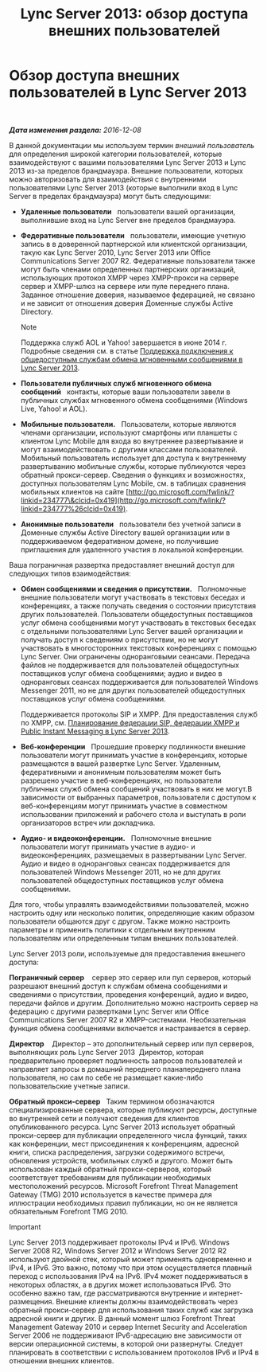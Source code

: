 ﻿---
title: 'Lync Server 2013: обзор доступа внешних пользователей'
TOCTitle: Обзор доступа внешних пользователей
ms:assetid: 97aded6c-5fa3-4225-95a6-9ad094d61654
ms:mtpsurl: https://technet.microsoft.com/ru-ru/library/Gg398775(v=OCS.15)
ms:contentKeyID: 49310598
ms.date: 12/10/2016
mtps_version: v=OCS.15
ms.translationtype: HT
---

# Обзор доступа внешних пользователей в Lync Server 2013

 

_**Дата изменения раздела:** 2016-12-08_

В данной документации мы используем термин *внешний пользователь* для определения широкой категории пользователей, которые взаимодействуют с вашими пользователями Lync Server 2013 и Lync 2013 из-за пределов брандмауэра. Внешние пользователи, которых можно авторизовать для взаимодействия с внутренними пользователями Lync Server 2013 (которые выполнили вход в Lync Server в пределах брандмауэра) могут быть следующими:

  - **Удаленные пользователи**   пользователи вашей организации, выполнившие вход на Lync Server вне пределов брандмауэра.

  - **Федеративные пользователи**   пользователи, имеющие учетную запись в в доверенной партнерской или клиентской организации, такую как Lync Server 2010, Lync Server 2013 или Office Communications Server 2007 R2. Федеративные пользователи также могут быть членами определенных партнерских организаций, использующих протокол XMPP через XMPP-прокси на сервере сервер и XMPP-шлюз на сервере или пуле переднего плана. Заданное отношение доверия, называемое федерацией, не связано и не зависит от отношения доверия Доменные службы Active Directory.
    
    > [!NOTE]  
    > Поддержка служб AOL и Yahoo! завершается в июне 2014 г. Подробные сведения см. в статье <a href="lync-server-2013-support-for-public-instant-messenger-connectivity.md">Поддержка подключения к общедоступным службам обмена мгновенными сообщениями в Lync Server 2013</a>.

  - **Пользователи публичных служб мгновенного обмена сообщений**   контакты, которые ваши пользователи завели в публичных службах мгновенного обмена сообщениями (Windows Live, Yahoo\! и AOL).

  - **Мобильные пользователи.**   Пользователи, которые являются членами организации, используют смартфоны или планшеты с клиентом Lync Mobile для входа во внутреннее развертывание и могут взаимодействовать с другими классами пользователей. Мобильный пользователь использует для доступа к внутреннему развертыванию мобильные службы, которые публикуются через обратный прокси-сервер. Сведения о функциях и возможностях, доступных пользователям Lync Mobile, см. в таблицах сравнения мобильных клиентов на сайте [http://go.microsoft.com/fwlink/?linkid=234777\&clcid=0x419](http://go.microsoft.com/fwlink/?linkid=234777%26clcid=0x419).

  - **Анонимные пользователи**   пользователи без учетной записи в Доменные службы Active Directory вашей организации или в поддерживаемом федеративном домене, но получившие приглашения для удаленного участия в локальной конференции.

Ваша пограничная развертка предоставляет внешний доступ для следующих типов взаимодействия:

  - **Обмен сообщениями и сведения о присутствии.**   Полномочные внешние пользователи могут участвовать в текстовых беседах и конференциях, а также получать сведения о состоянии присутствия других пользователей. Пользователи общедоступных поставщиков услуг обмена сообщениями могут участвовать в текстовых беседах с отдельными пользователями Lync Server вашей организации и получать доступ к сведениям о присутствии, но не могут участвовать в многосторонних текстовых конференциях с помощью Lync Server. Они ограничены одноранговыми сеансами. Передача файлов не поддерживается для пользователей общедоступных поставщиков услуг обмена сообщениями; аудио и видео в одноранговых сеансах поддерживается для пользователей Windows Messenger 2011, но не для других пользователей общедоступных поставщиков услуг обмена сообщениями.
    
    Поддерживается протоколы SIP и XMPP. Для предоставления служб по XMPP, см. [Планирование федерации SIP, федерации XMPP и Public Instant Messaging в Lync Server 2013](lync-server-2013-planning-for-sip-xmpp-federation-and-public-instant-messaging.md).

  - **Веб-конференции**   Прошедшие проверку подлинности внешние пользователи могут принимать участие в конференциях, которые размещаются в вашей развертке Lync Server. Удаленным, федеративными и анонимным пользователям может быть разрешено участие в веб-конференциях, но пользователи публичных служб обмена сообщений участвовать в них не могут.В зависимости от выбранных параметров, пользователи с доступом к веб-конференциям могут принимать участие в совместном использовании приложений и рабочего стола и выступать в роли организаторов встреч или докладчика.

  - **Аудио- и видеоконференции.**   Полномочные внешние пользователи могут принимать участие в аудио- и видеоконференциях, размещаемых в развертывании Lync Server. Аудио и видео в одноранговых сеансах поддерживается для пользователей Windows Messenger 2011, но не для других пользователей общедоступных поставщиков услуг обмена сообщениями.

Для того, чтобы управлять взаимодействиями пользователей, можно настроить одну или несколько политик, определяющие каким образом пользователи общаются друг с другом. Также можно настроить параметры и применить политики к отдельным внутренним пользователям или определенным типам внешних пользователей.

Lync Server 2013 роли, используемые для предоставления внешнего доступа:

**Пограничный сервер**    сервер это сервер или пул серверов, который разрешают внешний доступ к службам обмена сообщениями и сведениями о присутствии, проведения конференций, аудио и видео, передачи файлов и другим. Дополнительно можно настроить сервер на федерацию с другими развертками Lync Server или Office Communications Server 2007 R2 и XMPP-системами. Необязательная функция обмена сообщениями включается и настраивается в сервер.

**Директор**    Директор – это дополнительный сервер или пул серверов, выполняющих роль Lync Server 2013  Директор, которая предварительно проверяет подлинность запросов пользователей и направляет запросы в домашний переднего планапереднего плана пользователя, но сам по себе не размещает какие-либо пользовательские учетные записи.

**Обратный прокси-сервер**   Таким термином обозначаются специализированные сервера, которые публикуют ресурсы, доступные во внутренней сети и получают сведения для клиентов опубликованного ресурса. Lync Server 2013 использует обратный прокси-сервер для публикации определенного числа функций, таких как конференции, мест присоединения к конференциям, адресной книги, списка распределения, загрузки содержимого встречи, обновления устройств, мобильных служб и другого. Может быть использован каждый обратный прокси-серверов, который соответствует требованиям для публикации необходимых местоположений ресурсов. Microsoft Forefront Threat Management Gateway (TMG) 2010 используется в качестве примера для иллюстрации необходимых правил публикации, но он не является обязательным Forefront TMG 2010.

> [!IMPORTANT]  
> Lync Server 2013 поддерживает протоколы IPv4 и IPv6. Windows Server 2008 R2, Windows Server 2012 и Windows Server 2012 R2 используют двойной стек, который может применять одновременно и IPv4, и IPv6. Это важно, потому что при этом осуществляется плавный переход с использования IPv4 на IPv6. IPv4 может поддерживаться в некоторых областях, а в других может использоваться IPv6. Это особенно важно там, где рассматриваются внутренние и интернет-размещения. Внешние клиенты должны взаимодействовать через обратный прокси-сервер для использования таких служб как загрузка адресной книги и других. В данный момент шлюз Forefront Threat Management Gateway 2010 и сервер Internet Security and Acceleration Server 2006 не поддерживают IPv6-адресацию вне зависимости от версии операционной системы, в которой они развернуты. Следует планировать в соответствии с использованием протоколов IPv6 и IPv4 в отношении внешних клиентов.
